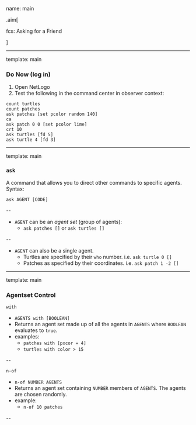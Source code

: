 name: main

.aim[<div>
fcs: Asking for a Friend
</div>]

---
template: main

### Do Now (log in)
1. Open NetLogo
2. Test the following in the command center in observer context:
```
count turtles
count patches
ask patches [set pcolor random 140]
ca
ask patch 0 0 [set pcolor lime]
crt 10
ask turtles [fd 5]
ask turtle 4 [fd 3]
```

---
template: main

###  `ask`
A command that allows you to direct other commands to specific agents. Syntax:

`ask AGENT [CODE]`

--

- `AGENT` can be an _agent set_ (group of agents):
  - `ask patches []` or `ask turtles []`

--
- `AGENT` can also be a single agent.
  - Turtles are specified by their `who` number. i.e. `ask turtle 0 []`
  - Patches as specified by their coordinates. i.e. `ask patch 1 -2 []`


---
template: main

### Agentset Control
`with`
- `AGENTS with [BOOLEAN]`
- Returns an agent set made up of all the agents in `AGENTS` where `BOOLEAN` evaluates to `true`.
- examples:
  - `patches with [pxcor = 4]`
  - `turtles with color > 15`

--

`n-of`
- `n-of NUMBER AGENTS`
- Returns an agent set containing `NUMBER` members of `AGENTS`. The agents are chosen randomly.
- example:
  - `n-of 10 patches`

--
